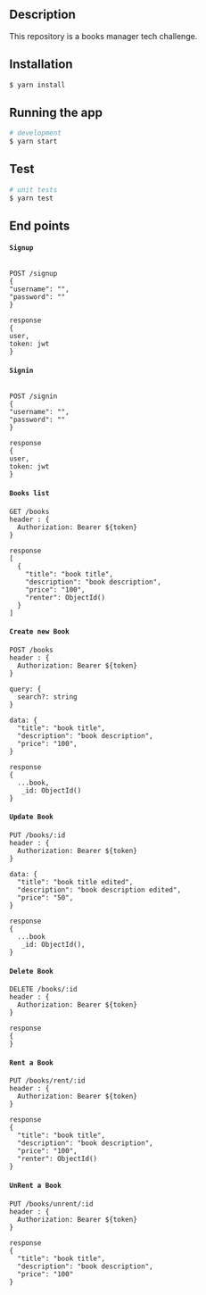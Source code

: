 ## Description

This repository is a books manager tech challenge.

## Installation

```bash
$ yarn install
```

## Running the app

```bash
# development
$ yarn start
```

## Test

```bash
# unit tests
$ yarn test
```

## End points

#### `Signup`

```

POST /signup
{
"username": "",
"password": ""
}

response
{
user,
token: jwt
}

```

#### `Signin`

```

POST /signin
{
"username": "",
"password": ""
}

response
{
user,
token: jwt
}
```

#### `Books list`

```
GET /books
header : {
  Authorization: Bearer ${token}
}

response
[
  {
    "title": "book title",
    "description": "book description",
    "price": "100",
    "renter": ObjectId()
  }
]

```

#### `Create new Book`

```
POST /books
header : {
  Authorization: Bearer ${token}
}

query: {
  search?: string
}

data: {
  "title": "book title",
  "description": "book description",
  "price": "100",
}

response
{
  ...book,
   _id: ObjectId()
}

```

#### `Update Book`

```
PUT /books/:id
header : {
  Authorization: Bearer ${token}
}

data: {
  "title": "book title edited",
  "description": "book description edited",
  "price": "50",
}

response
{
  ...book
   _id: ObjectId(),
}
```

#### `Delete Book`

```
DELETE /books/:id
header : {
  Authorization: Bearer ${token}
}

response
{
}

```

#### `Rent a Book`

```
PUT /books/rent/:id
header : {
  Authorization: Bearer ${token}
}

response
{
  "title": "book title",
  "description": "book description",
  "price": "100",
  "renter": ObjectId()
}

```

#### `UnRent a Book`

```
PUT /books/unrent/:id
header : {
  Authorization: Bearer ${token}
}

response
{
  "title": "book title",
  "description": "book description",
  "price": "100"
}

```
